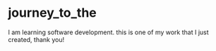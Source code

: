 # journey_to_the
I am learning software development. this is one of my work that I just created, thank you!
